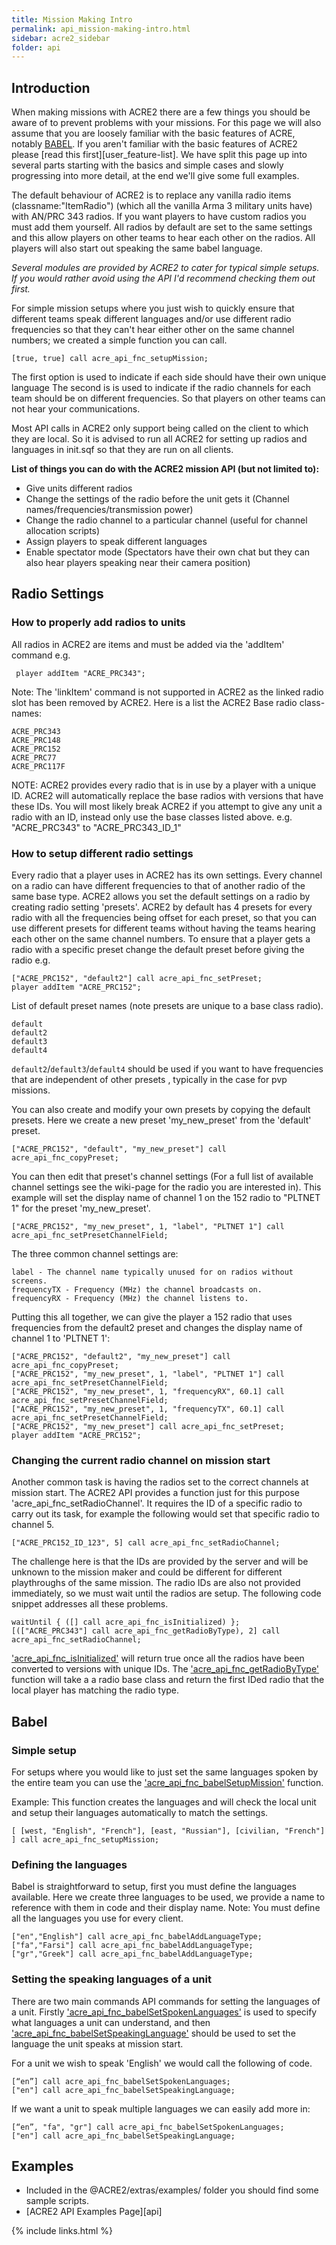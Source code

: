 ```yaml
---
title: Mission Making Intro
permalink: api_mission-making-intro.html
sidebar: acre2_sidebar
folder: api
---
```


## Introduction

When making missions with ACRE2 there are a few things you should be aware of to prevent problems with your missions. For this page we will also assume that you are loosely familiar with the basic features of ACRE, notably [BABEL](http://acre.idi-systems.com/api/api_babel.html). If you aren't familiar with the basic features of ACRE2 please [read this first][user_feature-list]. We have split this page up into several parts starting with the basics and simple cases and slowly progressing into more detail, at the end we'll give some full examples.

The default behaviour of ACRE2 is to replace any vanilla radio items (classname:"ItemRadio") (which all the vanilla Arma 3 military units have) with AN/PRC 343 radios. If you want players to have custom radios you must add them yourself. All radios by default are set to the same settings and this allow players on other teams to hear each other on the radios. All players will also start out speaking the same babel language.

*Several modules are provided by ACRE2 to cater for typical simple setups. If you would rather avoid using the API I'd recommend checking them out first.*

For simple mission setups where you just wish to quickly ensure that different teams speak different languages and/or use different radio frequencies so that they can't hear either other on the same channel numbers; we created a simple function you can call.

```
[true, true] call acre_api_fnc_setupMission;
```
The first option is used to indicate if each side should have their own unique language
The second is is used to indicate if the radio channels for each team should be on different frequencies. So that players on other teams can not hear your communications.

Most API calls in ACRE2 only support being called on the client to which they are local. So it is advised to run all ACRE2 for setting up radios and languages in init.sqf so that they are run on all clients.

**List of things you can do with the ACRE2 mission API (but not limited to):**
* Give units different radios
* Change the settings of the radio before the unit gets it (Channel names/frequencies/transmission power)
* Change the radio channel to a particular channel (useful for channel allocation scripts)
* Assign players to speak different languages
* Enable spectator mode (Spectators have their own chat but they can also hear players speaking near their camera position)

## Radio Settings

### How to properly add radios to units

All radios in ACRE2 are items and must be added via the 'addItem' command e.g. 
```
 player addItem "ACRE_PRC343"; 
```
Note: The 'linkItem' command is not supported in ACRE2 as the linked radio slot has been removed by ACRE2. Here is a list the ACRE2 Base radio class-names:
```
ACRE_PRC343
ACRE_PRC148
ACRE_PRC152
ACRE_PRC77
ACRE_PRC117F
```

NOTE: ACRE2 provides every radio that is in use by a player with a unique ID. ACRE2 will automatically replace the base radios with versions that have these IDs. You will most likely break ACRE2 if you attempt to give any unit a radio with an ID, instead only use the base classes listed above.
e.g. "ACRE_PRC343" to "ACRE_PRC343_ID_1"

### How to setup different radio settings

Every radio that a player uses in ACRE2 has its own settings. Every channel on a radio can have different frequencies to that of another radio of the same base type. ACRE2 allows you set the default settings on a radio by creating radio setting 'presets'. ACRE2 by default has 4 presets for every radio with all the frequencies being offset for each preset, so that you can use different presets for different teams without having the teams hearing each other on the same channel numbers. To ensure that a player gets a radio with a specific preset change the default preset before giving the radio e.g.
```
["ACRE_PRC152", "default2"] call acre_api_fnc_setPreset;
player addItem "ACRE_PRC152";
```

List of default preset names (note presets are unique to a base class radio).
```
default
default2
default3
default4
```
`default2`/`default3`/`default4` should be used if you want to have frequencies that are independent of other presets , typically in the case for pvp missions.

You can also create and modify your own presets by copying the default presets. Here we create a new preset 'my_new_preset' from the 'default' preset.
```
["ACRE_PRC152", "default", "my_new_preset"] call acre_api_fnc_copyPreset;
```

You can then edit that preset's channel settings (For a full list of available channel settings see the wiki-page for the radio you are interested in). This example will set the display name of channel 1 on the 152 radio to "PLTNET 1" for the preset 'my_new_preset'.
```
["ACRE_PRC152", "my_new_preset", 1, "label", "PLTNET 1"] call 
acre_api_fnc_setPresetChannelField;
```
The three common channel settings are:
```
label - The channel name typically unused for on radios without screens.
frequencyTX - Frequency (MHz) the channel broadcasts on.
frequencyRX - Frequency (MHz) the channel listens to.
```

Putting this all together, we can give the player a 152 radio that uses frequencies from the default2 preset and changes the display name of channel 1 to 'PLTNET 1':
```
["ACRE_PRC152", "default2", "my_new_preset"] call acre_api_fnc_copyPreset;
["ACRE_PRC152", "my_new_preset", 1, "label", "PLTNET 1"] call acre_api_fnc_setPresetChannelField;
["ACRE_PRC152", "my_new_preset", 1, "frequencyRX", 60.1] call acre_api_fnc_setPresetChannelField;
["ACRE_PRC152", "my_new_preset", 1, "frequencyTX", 60.1] call acre_api_fnc_setPresetChannelField;
["ACRE_PRC152", "my_new_preset"] call acre_api_fnc_setPreset;
player addItem "ACRE_PRC152";
```

### Changing the current radio channel on mission start

Another common task is having the radios set to the correct channels at mission start. The ACRE2 API provides a function just for this purpose 'acre_api_fnc_setRadioChannel'. It requires the ID of a specific radio to carry out its task, for example the following would set that specific radio to channel 5.
```
["ACRE_PRC152_ID_123", 5] call acre_api_fnc_setRadioChannel;
```
The challenge here is that the IDs are provided by the server and will be unknown to the mission maker and could be different for different playthroughs of the same mission. The radio IDs are also not provided immediately, so we must wait until the radios are setup. The following code snippet addresses all these problems.
```
waitUntil { ([] call acre_api_fnc_isInitialized) };
[(["ACRE_PRC343"] call acre_api_fnc_getRadioByType), 2] call acre_api_fnc_setRadioChannel;
```
['acre_api_fnc_isInitialized'](http://acre.idi-systems.com/api/api_general.html#acre_api_fnc_isInitialized) will return true once all the radios have been converted to versions with unique IDs. The ['acre_api_fnc_getRadioByType'](http://acre.idi-systems.com/api/api_general.html#acre_api_fnc_getRadioByType) function will take a a radio base class and return the first IDed radio that the local player has matching the radio type.

## Babel

### Simple setup

For setups where you would like to just set the same languages spoken by the entire team you can use the ['acre_api_fnc_babelSetupMission'](http://acre.idi-systems.com/api/api_babel.html#acre_api_fnc_babelSetupMission) function.

Example: This function creates the languages and will check the local unit and setup their languages automatically to match the settings.
```
[ [west, "English", "French"], [east, "Russian"], [civilian, "French"] ] call acre_api_fnc_setupMission;
```

### Defining the languages

Babel is straightforward to setup, first you must define the languages available. Here we create three languages to be used, we provide a name to reference with them in code and their display name. Note: You must define all the languages you use for every client.
```
["en","English"] call acre_api_fnc_babelAddLanguageType;
["fa","Farsi"] call acre_api_fnc_babelAddLanguageType;
["gr","Greek"] call acre_api_fnc_babelAddLanguageType;
```

### Setting the speaking languages of a unit

There are two main commands API commands for setting the languages of a unit. Firstly ['acre_api_fnc_babelSetSpokenLanguages'](http://acre.idi-systems.com/api/api_babel.html#acre_api_fnc_babelSetSpokenLanguages) is used to specify what languages a unit can understand, and then ['acre_api_fnc_babelSetSpeakingLanguage'](http://acre.idi-systems.com/api/api_babel.html#acre_api_fnc_babelSetSpeakingLanguage) should be used to set the language the unit speaks at mission start.

For a unit we wish to speak 'English' we would call the following of code. 
```
[“en”] call acre_api_fnc_babelSetSpokenLanguages;
["en"] call acre_api_fnc_babelSetSpeakingLanguage;
```
If we want a unit to speak multiple languages we can easily add more in:
```
[“en”, "fa", "gr"] call acre_api_fnc_babelSetSpokenLanguages;
["en"] call acre_api_fnc_babelSetSpeakingLanguage;
```

## Examples

- Included in the @ACRE2/extras/examples/ folder you should find some sample scripts.
- [ACRE2 API Examples Page][api]

{% include links.html %}
